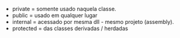 
-    private = somente usado naquela classe.
-    public = usado em qualquer lugar
-    internal = acessado por mesma dll - mesmo projeto (assembly).
-    protected = das classes derivadas / herdadas

